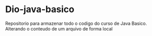 # Dio-java-basico
Repositorio para armazenar todo o codigo do curso de Java Basico.
Alterando o conteudo de um arquivo de forma local
